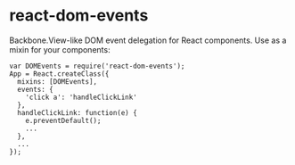 # react-dom-events

Backbone.View-like DOM event delegation for React components. Use as a mixin for
your components:

    var DOMEvents = require('react-dom-events');
    App = React.createClass({
      mixins: [DOMEvents],
      events: {
        'click a': 'handleClickLink'
      },
      handleClickLink: function(e) {
        e.preventDefault();
        ...
      },
      ...
    });
